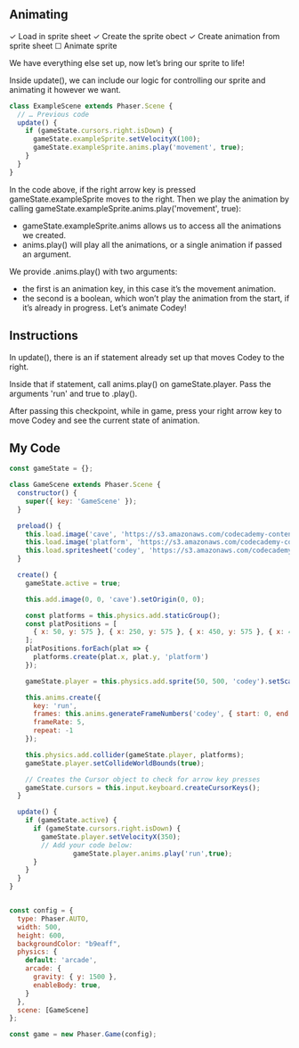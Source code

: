 ## Animating

✓ Load in sprite sheet
✓ Create the sprite obect
✓ Create animation from sprite sheet
☐ Animate sprite

We have everything else set up, now let’s bring our sprite to life!

Inside update(), we can include our logic for controlling our sprite and animating it however we want.
```js
class ExampleScene extends Phaser.Scene {
  // … Previous code
  update() {
    if (gameState.cursors.right.isDown) {
      gameState.exampleSprite.setVelocityX(100);
      gameState.exampleSprite.anims.play('movement', true);
    }
  }
}
```
In the code above, if the right arrow key is pressed gameState.exampleSprite moves to the right. Then we play the animation by calling gameState.exampleSprite.anims.play('movement', true):

* gameState.exampleSprite.anims allows us to access all the animations we created.
* anims.play() will play all the animations, or a single animation if passed an argument.

We provide .anims.play() with two arguments:
* the first is an animation key, in this case it’s the movement animation.
* the second is a boolean, which won’t play the animation from the start, if it’s already in progress.
Let’s animate Codey!

## Instructions

In update(), there is an if statement already set up that moves Codey to the right.

Inside that if statement, call anims.play() on gameState.player. Pass the arguments 'run' and true to .play().

After passing this checkpoint, while in game, press your right arrow key to move Codey and see the current state of animation.

## My Code
```js
const gameState = {};

class GameScene extends Phaser.Scene {
  constructor() {
    super({ key: 'GameScene' });
  }

  preload() {
    this.load.image('cave', 'https://s3.amazonaws.com/codecademy-content/courses/learn-phaser/Cave+Crisis/cave_background.png');
    this.load.image('platform', 'https://s3.amazonaws.com/codecademy-content/courses/learn-phaser/Cave+Crisis/platform.png');
    this.load.spritesheet('codey', 'https://s3.amazonaws.com/codecademy-content/courses/learn-phaser/Cave+Crisis/codey_sprite.png', { frameWidth: 72, frameHeight: 90 });
  }

  create() {
    gameState.active = true;

    this.add.image(0, 0, 'cave').setOrigin(0, 0);

    const platforms = this.physics.add.staticGroup();
    const platPositions = [
      { x: 50, y: 575 }, { x: 250, y: 575 }, { x: 450, y: 575 }, { x: 400, y: 380 }, { x: 100, y: 200 },
    ];
    platPositions.forEach(plat => {
      platforms.create(plat.x, plat.y, 'platform')
    });

    gameState.player = this.physics.add.sprite(50, 500, 'codey').setScale(.8)

    this.anims.create({
      key: 'run',
      frames: this.anims.generateFrameNumbers('codey', { start: 0, end: 3 }),
      frameRate: 5,
      repeat: -1
    });

    this.physics.add.collider(gameState.player, platforms);
    gameState.player.setCollideWorldBounds(true);

    // Creates the Cursor object to check for arrow key presses
    gameState.cursors = this.input.keyboard.createCursorKeys();
  }

  update() {
    if (gameState.active) {
      if (gameState.cursors.right.isDown) {
        gameState.player.setVelocityX(350);
        // Add your code below:
				gameState.player.anims.play('run',true);    
      }
    }
  }
}


const config = {
  type: Phaser.AUTO,
  width: 500,
  height: 600,
  backgroundColor: "b9eaff",
  physics: {
    default: 'arcade',
    arcade: {
      gravity: { y: 1500 },
      enableBody: true,
    }
  },
  scene: [GameScene]
};

const game = new Phaser.Game(config);

```
